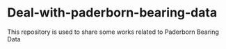 # Deal-with-paderborn-bearing-data
This repository is used to share some works related to Paderborn Bearing Data
